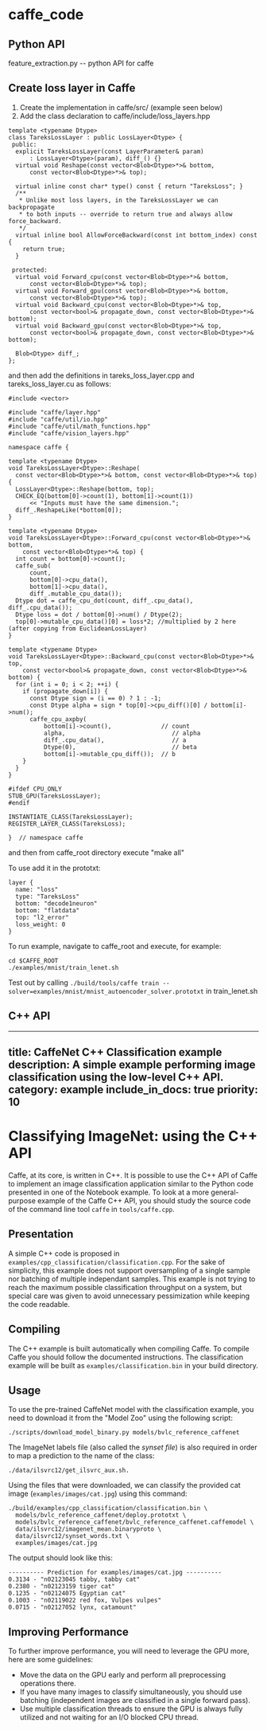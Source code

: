 # caffe_code

## Python API
feature_extraction.py -- python API for caffe

## Create loss layer in Caffe

1. Create the implementation in caffe/src/ (example seen below)
2. Add the class declaration to caffe/include/loss_layers.hpp

```
template <typename Dtype>
class TareksLossLayer : public LossLayer<Dtype> {
 public:
  explicit TareksLossLayer(const LayerParameter& param)
      : LossLayer<Dtype>(param), diff_() {}
  virtual void Reshape(const vector<Blob<Dtype>*>& bottom,
      const vector<Blob<Dtype>*>& top);

  virtual inline const char* type() const { return "TareksLoss"; }
  /**
   * Unlike most loss layers, in the TareksLossLayer we can backpropagate
   * to both inputs -- override to return true and always allow force_backward.
   */
  virtual inline bool AllowForceBackward(const int bottom_index) const {
    return true;
  }

 protected:
  virtual void Forward_cpu(const vector<Blob<Dtype>*>& bottom,
      const vector<Blob<Dtype>*>& top);
  virtual void Forward_gpu(const vector<Blob<Dtype>*>& bottom,
      const vector<Blob<Dtype>*>& top);
  virtual void Backward_cpu(const vector<Blob<Dtype>*>& top,
      const vector<bool>& propagate_down, const vector<Blob<Dtype>*>& bottom);
  virtual void Backward_gpu(const vector<Blob<Dtype>*>& top,
      const vector<bool>& propagate_down, const vector<Blob<Dtype>*>& bottom);

  Blob<Dtype> diff_;
};
```

and then add the definitions in tareks_loss_layer.cpp and tareks_loss_layer.cu as follows:

```
#include <vector>

#include "caffe/layer.hpp"
#include "caffe/util/io.hpp"
#include "caffe/util/math_functions.hpp"
#include "caffe/vision_layers.hpp"

namespace caffe {

template <typename Dtype>
void TareksLossLayer<Dtype>::Reshape(
  const vector<Blob<Dtype>*>& bottom, const vector<Blob<Dtype>*>& top) {
  LossLayer<Dtype>::Reshape(bottom, top);
  CHECK_EQ(bottom[0]->count(1), bottom[1]->count(1))
      << "Inputs must have the same dimension.";
  diff_.ReshapeLike(*bottom[0]);
}

template <typename Dtype>
void TareksLossLayer<Dtype>::Forward_cpu(const vector<Blob<Dtype>*>& bottom,
    const vector<Blob<Dtype>*>& top) {
  int count = bottom[0]->count();
  caffe_sub(
      count,
      bottom[0]->cpu_data(),
      bottom[1]->cpu_data(),
      diff_.mutable_cpu_data());
  Dtype dot = caffe_cpu_dot(count, diff_.cpu_data(), diff_.cpu_data());
  Dtype loss = dot / bottom[0]->num() / Dtype(2);
  top[0]->mutable_cpu_data()[0] = loss*2; //multiplied by 2 here (after copying from EuclideanLossLayer)
}

template <typename Dtype>
void TareksLossLayer<Dtype>::Backward_cpu(const vector<Blob<Dtype>*>& top,
    const vector<bool>& propagate_down, const vector<Blob<Dtype>*>& bottom) {
  for (int i = 0; i < 2; ++i) {
    if (propagate_down[i]) {
      const Dtype sign = (i == 0) ? 1 : -1;
      const Dtype alpha = sign * top[0]->cpu_diff()[0] / bottom[i]->num();
      caffe_cpu_axpby(
          bottom[i]->count(),              // count
          alpha,                              // alpha
          diff_.cpu_data(),                   // a
          Dtype(0),                           // beta
          bottom[i]->mutable_cpu_diff());  // b
    }
  }
}

#ifdef CPU_ONLY
STUB_GPU(TareksLossLayer);
#endif

INSTANTIATE_CLASS(TareksLossLayer);
REGISTER_LAYER_CLASS(TareksLoss);

}  // namespace caffe
```

and then from caffe_root directory execute "make all"

To use add it in the prototxt:
```
layer {
  name: "loss"
  type: "TareksLoss"
  bottom: "decode1neuron"
  bottom: "flatdata"
  top: "l2_error"
  loss_weight: 0
}
```


To run example, navigate to caffe_root and execute, for example: 

```
cd $CAFFE_ROOT
./examples/mnist/train_lenet.sh
```

Test out by calling ```./build/tools/caffe train --solver=examples/mnist/mnist_autoencoder_solver.prototxt``` in train_lenet.sh

## C++ API

---
title: CaffeNet C++ Classification example
description: A simple example performing image classification using the low-level C++ API.
category: example
include_in_docs: true
priority: 10
---

# Classifying ImageNet: using the C++ API

Caffe, at its core, is written in C++. It is possible to use the C++
API of Caffe to implement an image classification application similar
to the Python code presented in one of the Notebook example. To look
at a more general-purpose example of the Caffe C++ API, you should
study the source code of the command line tool `caffe` in `tools/caffe.cpp`.

## Presentation

A simple C++ code is proposed in
`examples/cpp_classification/classification.cpp`. For the sake of
simplicity, this example does not support oversampling of a single
sample nor batching of multiple independant samples. This example is
not trying to reach the maximum possible classification throughput on
a system, but special care was given to avoid unnecessary
pessimization while keeping the code readable.

## Compiling

The C++ example is built automatically when compiling Caffe. To
compile Caffe you should follow the documented instructions. The
classification example will be built as `examples/classification.bin`
in your build directory.

## Usage

To use the pre-trained CaffeNet model with the classification example,
you need to download it from the "Model Zoo" using the following
script:
```
./scripts/download_model_binary.py models/bvlc_reference_caffenet
```
The ImageNet labels file (also called the *synset file*) is also
required in order to map a prediction to the name of the class:
```
./data/ilsvrc12/get_ilsvrc_aux.sh.
```
Using the files that were downloaded, we can classify the provided cat
image (`examples/images/cat.jpg`) using this command:
```
./build/examples/cpp_classification/classification.bin \
  models/bvlc_reference_caffenet/deploy.prototxt \
  models/bvlc_reference_caffenet/bvlc_reference_caffenet.caffemodel \
  data/ilsvrc12/imagenet_mean.binaryproto \
  data/ilsvrc12/synset_words.txt \
  examples/images/cat.jpg
```
The output should look like this:
```
---------- Prediction for examples/images/cat.jpg ----------
0.3134 - "n02123045 tabby, tabby cat"
0.2380 - "n02123159 tiger cat"
0.1235 - "n02124075 Egyptian cat"
0.1003 - "n02119022 red fox, Vulpes vulpes"
0.0715 - "n02127052 lynx, catamount"
```

## Improving Performance

To further improve performance, you will need to leverage the GPU
more, here are some guidelines:

* Move the data on the GPU early and perform all preprocessing
operations there.
* If you have many images to classify simultaneously, you should use
batching (independent images are classified in a single forward pass).
* Use multiple classification threads to ensure the GPU is always fully
utilized and not waiting for an I/O blocked CPU thread.
